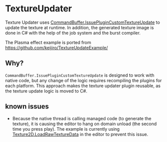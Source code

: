 # TextureUpdater

Texture Updater uses [CommandBuffer.IssuePluginCustomTextureUpdate](https://docs.unity3d.com/ScriptReference/Rendering.CommandBuffer.IssuePluginCustomTextureUpdate.html) to update the texture at runtime. In addition, the generated texture image is done in C# with the help of the job system and the burst compiler.

The Plasma effect example is ported from https://github.com/keijiro/TextureUpdateExample/

## Why?
`CommandBuffer.IssuePluginCustomTextureUpdate` is designed to work with native code, but any change of the logic requires recompiling the plugins for each platform. This approach makes the texture updater plugin reusable, as the texture update logic is moved to C#.

## known issues
 - Because the native thread is calling managed code (to generate the texture), it is causing the editor to hang on domain unload (the second time you press play).
The example is currently using [Texture2D.LoadRawTextureData](https://docs.unity3d.com/ScriptReference/Texture2D.LoadRawTextureData.html) in the editor to prevent this issue.

